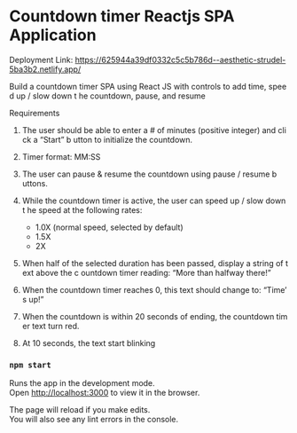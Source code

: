 
# Countdown timer Reactjs SPA Application

Deployment Link: https://625944a39df0332c5c5b786d--aesthetic-strudel-5ba3b2.netlify.app/

Build a countdown timer SPA using React JS with controls to add time, speed up / slow down t he countdown,
pause, and resume

Requirements

1. The user should be able to enter a # of minutes (positive integer) and click a “Start” b utton to initialize the countdown.
1. Timer format: MM:SS
1. The user can pause & resume the countdown using pause / resume b uttons.
1. While the countdown timer is active, the user can speed up / slow down t he speed at the following rates:

   - 1.0X (normal speed, selected by default)
   - 1.5X
   - 2X

1. When half of the selected duration has been passed, display a string of text above the c ountdown timer reading: “More than halfway there!”
1. When the countdown timer reaches 0, this text should change to: “Time’s up!”
1. When the countdown is within 20 seconds of ending, the countdown timer text turn red.
1. At 10 seconds, the text start blinking

### `npm start`

Runs the app in the development mode.<br />
Open [http://localhost:3000](http://localhost:3000) to view it in the browser.

The page will reload if you make edits.<br />
You will also see any lint errors in the console.

